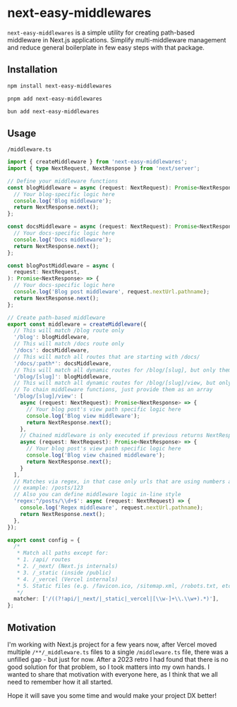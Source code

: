 # next-easy-middlewares

`next-easy-middlewares` is a simple utility for creating path-based middleware in Next.js applications. Simplify multi-middleware management and reduce general boilerplate in few easy steps with that package.

## Installation

```bash
npm install next-easy-middlewares
```

```bash
pnpm add next-easy-middlewares
```

```bash
bun add next-easy-middlewares
```

## Usage

`/middleware.ts`

```ts
import { createMiddleware } from 'next-easy-middlewares';
import { type NextRequest, NextResponse } from 'next/server';

// Define your middleware functions
const blogMiddleware = async (request: NextRequest): Promise<NextResponse> => {
  // Your blog-specific logic here
  console.log('Blog middleware');
  return NextResponse.next();
};

const docsMiddleware = async (request: NextRequest): Promise<NextResponse> => {
  // Your docs-specific logic here
  console.log('Docs middleware');
  return NextResponse.next();
};

const blogPostMiddleware = async (
  request: NextRequest,
): Promise<NextResponse> => {
  // Your docs-specific logic here
  console.log('Blog post middleware', request.nextUrl.pathname);
  return NextResponse.next();
};

// Create path-based middleware
export const middleware = createMiddleware({
  // This will match /blog route only
  '/blog': blogMiddleware,
  // This will match /docs route only
  '/docs': docsMiddleware,
  // This will match all routes that are starting with /docs/
  '/docs/:path*': docsMiddleware,
  // This will match all dynamic routes for /blog/[slug], but only them
  '/blog/[slug]': blogMiddleware,
  // This will match all dynamic routes for /blog/[slug]/view, but only them
  // To chain middleware functions, just provide them as an array
  '/blog/[slug]/view': [
    async (request: NextRequest): Promise<NextResponse> => {
      // Your blog post's view path specific logic here
      console.log('Blog view middleware');
      return NextResponse.next();
    },
    // Chained middleware is only executed if previous returns NextResponse.next()
    async (request: NextRequest): Promise<NextResponse> => {
      // Your blog post's view path specific logic here
      console.log('Blog view chained middleware');
      return NextResponse.next();
    }
  ],
  // Matches via regex, in that case only urls that are using numbers after `posts` segment
  // example: /posts/123
  // Also you can define middleware logic in-line style
  'regex:^/posts/\\d+$': async (request: NextRequest) => {
    console.log('Regex middleware', request.nextUrl.pathname);
    return NextResponse.next();
  },
});

export const config = {
  /*
   * Match all paths except for:
   * 1. /api/ routes
   * 2. /_next/ (Next.js internals)
   * 3. /_static (inside /public)
   * 4. /_vercel (Vercel internals)
   * 5. Static files (e.g. /favicon.ico, /sitemap.xml, /robots.txt, etc.)
   */
  matcher: ['/((?!api/|_next/|_static|_vercel|[\\w-]+\\.\\w+).*)'],
};
```

## Motivation

I'm working with Next.js project for a few years now, after Vercel moved multiple `/**/_middleware.ts` files to a single `/middleware.ts` file, there was a unfilled gap - but just for now.
After a 2023 retro I had found that there is no good solution for that problem, so I took matters into my own hands. I wanted to share that motivation with everyone here, as I think that we all need to remember how it all started.

Hope it will save you some time and would make your project DX better!
